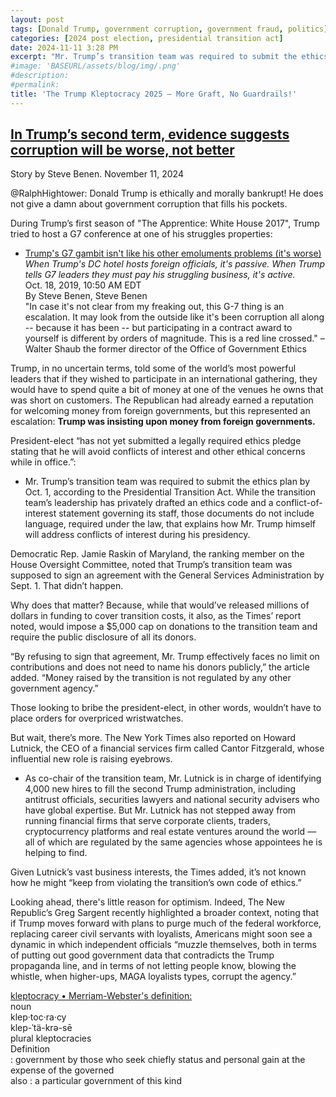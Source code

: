 ```yaml
---
layout: post
tags: [Donald Trump, government corruption, government fraud, politics]
categories: [2024 post election, presidential transition act]
date: 2024-11-11 3:28 PM
excerpt: "Mr. Trump’s transition team was required to submit the ethics plan by Oct. 1, according to the Presidential Transition Act. While the transition team’s leadership has privately drafted an ethics code and a conflict-of-interest statement governing its staff, those documents do not include language, required under the law, that explains how Mr. Trump himself will address conflicts of interest during his presidency."
#image: 'BASEURL/assets/blog/img/.png'
#description:
#permalink:
title: 'The Trump Kleptocracy 2025 – More Graft, No Guardrails!'
---
```



## [In Trump’s second term, evidence suggests corruption will be worse, not better](https://www.msnbc.com/rachel-maddow-show/maddowblog/trumps-second-term-evidence-suggests-corruption-will-worse-not-better-rcna179589)

Story by Steve Benen. November 11, 2024

@RalphHightower: Donald Trump is ethically and morally bankrupt! He does not give a damn about government corruption that fills his pockets. 

During Trump’s first season of "The Apprentice: White House 2017", Trump tried to host a G7 conference at one of his struggles properties:

- [Trump's G7 gambit isn't like his other emoluments problems (it's worse)](https://www.msnbc.com/rachel-maddow-show/trumps-g7-gambit-isnt-his-other-emoluments-problems-its-worse-msna1292781)<br /> *When Trump's DC hotel hosts foreign officials, it's passive. When Trump tells G7 leaders they must pay his struggling business, it's active.* <br />Oct. 18, 2019, 10:50 AM EDT<br />By Steve Benen, Steve Benen<br />"In case it's not clear from my freaking out, this G-7 thing is an escalation. It may look from the outside like it's been corruption all along -- because it has been -- but participating in a contract award to yourself is different by orders of magnitude. This is a red line crossed." – Walter Shaub the former director of the Office of Government Ethics

Trump, in no uncertain terms, told some of the world’s most powerful leaders that if they wished to participate in an international gathering, they would have to spend quite a bit of money at one of the venues he owns that was short on customers. The Republican had already earned a reputation for welcoming money from foreign governments, but this represented an escalation: **Trump was insisting upon money from foreign governments.**

President-elect “has not yet submitted a legally required ethics pledge stating that he will avoid conflicts of interest and other ethical concerns while in office.”:

- Mr. Trump’s transition team was required to submit the ethics plan by Oct. 1, according to the Presidential Transition Act. While the transition team’s leadership has privately drafted an ethics code and a conflict-of-interest statement governing its staff, those documents do not include language, required under the law, that explains how Mr. Trump himself will address conflicts of interest during his presidency.

Democratic Rep. Jamie Raskin of Maryland, the ranking member on the House Oversight Committee, noted that Trump’s transition team was supposed to sign an agreement with the General Services Administration by Sept. 1. That didn’t happen.

Why does that matter? Because, while that would’ve released millions of dollars in funding to cover transition costs, it also, as the Times’ report noted, would impose a $5,000 cap on donations to the transition team and require the public disclosure of all its donors.

“By refusing to sign that agreement, Mr. Trump effectively faces no limit on contributions and does not need to name his donors publicly,” the article added. “Money raised by the transition is not regulated by any other government agency.”

Those looking to bribe the president-elect, in other words, wouldn’t have to place orders for overpriced wristwatches.

But wait, there’s more. The New York Times also reported on Howard Lutnick, the CEO of a financial services firm called Cantor Fitzgerald, whose influential new role is raising eyebrows.

- As co-chair of the transition team, Mr. Lutnick is in charge of identifying 4,000 new hires to fill the second Trump administration, including antitrust officials, securities lawyers and national security advisers who have global expertise. But Mr. Lutnick has not stepped away from running financial firms that serve corporate clients, traders, cryptocurrency platforms and real estate ventures around the world — all of which are regulated by the same agencies whose appointees he is helping to find.

Given Lutnick’s vast business interests, the Times added, it’s not known how he might “keep from violating the transition’s own code of ethics.”

Looking ahead, there's little reason for optimism. Indeed, The New Republic’s Greg Sargent recently highlighted a broader context, noting that if Trump moves forward with plans to purge much of the federal workforce, replacing career civil servants with loyalists, Americans might soon see a dynamic in which independent officials “muzzle themselves, both in terms of putting out good government data that contradicts the Trump propaganda line, and in terms of not letting people know, blowing the whistle, when higher-ups, MAGA loyalists types, corrupt the agency.”

[kleptocracy • Merriam-Webster's definition:](http://www.merriam-webster.com/dictionary/kleptocracy)<br />noun<br />klep·​toc·​ra·​cy <br /> klep-ˈtä-krə-sē <br />plural klep​toc​ra​cies<br />Definition<br />: government by those who seek chiefly status and personal gain at the expense of the governed<br />also : a particular government of this kind
